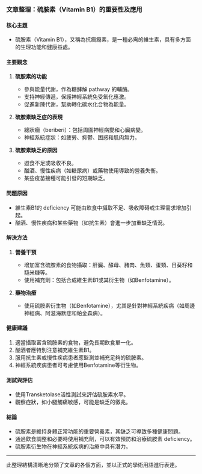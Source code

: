 ### 文章整理：硫胺素（Vitamin B1）的重要性及應用

#### 核心主題
- 硫胺素（Vitamin B1），又稱為抗癎癇素，是一種必需的維生素，具有多方面的生理功能和健康益處。

#### 主要觀念
1. **硫胺素的功能**
   - 參與能量代謝，作為糖酵解 pathway 的輔酶。
   - 支持神經傳遞，保護神經系統免受氧化應激。
   - 促進新陳代谢，幫助轉化碳水化合物為能量。

2. **硫胺素缺乏症的表現**
   - 總狀癎（beriberi）：包括周圍神經病變和心臟病變。
   - 神經系統症狀：如疲勞、抑鬱、困惑和肌肉無力。

3. **硫胺素缺乏的原因**
   - 遐食不足或吸收不良。
   - 酗酒、慢性疾病（如糖尿病）或藥物使用導致的營養失衡。
   - 某些疫苗接種可能引發的短期缺乏。

#### 問題原因
- 維生素B1的 deficiency 可能由飲食中攝取不足、吸收障碍或生理需求增加引起。
- 酗酒、慢性疾病和某些藥物（如抗生素）會進一步加重缺乏情況。

#### 解決方法
1. **營養干預**
   - 增加富含硫胺素的食物攝取：肝臟、酵母、豬肉、魚類、蛋類、日葵籽和糙米糠等。
   - 使用補充劑：包括合成維生素B1或其衍生物（如Benfotamine）。

2. **藥物治療**
   - 使用硫胺素衍生物（如Benfotamine），尤其是針對神經系統疾病（如周邊神經病、阿滋海默症和帕金森病）。

#### 健康建議
1. 適當攝取富含硫胺素的食物，避免長期飲食單一化。
2. 酗酒者應特別注意補充維生素B1。
3. 服用抗生素或慢性疾病患者應監測並補充足夠的硫胺素。
4. 神經系統疾病患者可考慮使用Benfotamine等衍生物。

#### 測試與評估
- 使用Transketolase活性測試來評估硫胺素水平。
- 觀察症狀，如小腿觸痛敏感，可能是缺乏的徵兆。

#### 結論
- 硫胺素是維持身體正常功能的重要營養素，其缺乏可導致多種健康問題。
- 通過飲食調整和必要時使用補充劑，可以有效預防和治療硫胺素 deficiency。
- 硫胺素衍生物在神經系統疾病的治療中具有潛力。

---

此整理結構清晰地分類了文章的各個方面，並以正式的學術用語進行表達。